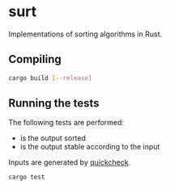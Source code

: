 # surt

Implementations of sorting algorithms in Rust.

## Compiling

```bash
cargo build [--release]
```

## Running the tests

The following tests are performed:

- is the output sorted
- is the output stable according to the input

Inputs are generated by [quickcheck](https://docs.rs/quickcheck/0.4.2/quickcheck/).

```bash
cargo test
```
